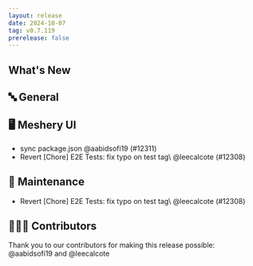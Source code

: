 ```yaml
---
layout: release
date: 2024-10-07
tag: v0.7.119
prerelease: false
---
```


## What's New
## 🔤 General
## 🖥 Meshery UI

- sync package.json @aabidsofi19 (#12311)
- Revert \[Chore] E2E Tests: fix typo on test tag\ @leecalcote (#12308)

## 🧰 Maintenance

- Revert \[Chore] E2E Tests: fix typo on test tag\ @leecalcote (#12308)

## 👨🏽‍💻 Contributors

Thank you to our contributors for making this release possible:
@aabidsofi19 and @leecalcote


